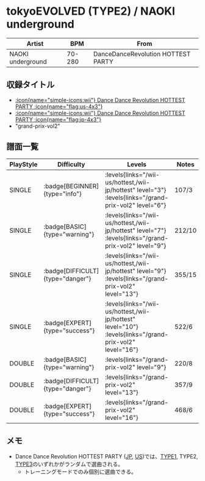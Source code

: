 # tokyoEVOLVED (TYPE2) / NAOKI underground

|Artist|BPM|From|
|------|---|----|
|NAOKI underground|70-280|DanceDanceRevolution HOTTEST PARTY|

## 収録タイトル

- [:icon{name="simple-icons:wii"} Dance Dance Revolution HOTTEST PARTY :icon{name="flag:us-4x3"}](/wii-us/hottest)
- [:icon{name="simple-icons:wii"} Dance Dance Revolution HOTTEST PARTY :icon{name="flag:jp-4x3"}](/wii-jp/hottest)
- "grand-prix-vol2"

## 譜面一覧

|PlayStyle|Difficulty|Levels|Notes|Movie|
|---------|----------|------|-----|-----|
|SINGLE| :badge[BEGINNER]{type="info"}| :levels{links="/wii-us/hottest,/wii-jp/hottest" level="3"} :levels{links="/grand-prix-vol2" level="6"}|107/3||
|SINGLE| :badge[BASIC]{type="warning"}| :levels{links="/wii-us/hottest,/wii-jp/hottest" level="7"} :levels{links="/grand-prix-vol2" level="9"}|212/10||
|SINGLE| :badge[DIFFICULT]{type="danger"}| :levels{links="/wii-us/hottest,/wii-jp/hottest" level="9"} :levels{links="/grand-prix-vol2" level="13"}|355/15||
|SINGLE| :badge[EXPERT]{type="success"}| :levels{links="/wii-us/hottest,/wii-jp/hottest" level="10"} :levels{links="/grand-prix-vol2" level="16"}|522/6||
|DOUBLE| :badge[BASIC]{type="warning"}| :levels{links="/grand-prix-vol2" level="9"}|220/8||
|DOUBLE| :badge[DIFFICULT]{type="danger"}| :levels{links="/grand-prix-vol2" level="13"}|357/9||
|DOUBLE| :badge[EXPERT]{type="success"}| :levels{links="/grand-prix-vol2" level="16"}|468/6||

## メモ

- Dance Dance Revolution HOTTEST PARTY ([JP](/wii-jp/hottest), [US](/wii-us/hottest))では、[TYPE1](/wii-us/hottest/tokyoevolved-type1), TYPE2, [TYPE3](/wii-us/hottest/tokyoevolved-type3)のいずれかがランダムで選曲される。
  - トレーニングモードでのみ個別に選曲できる。
